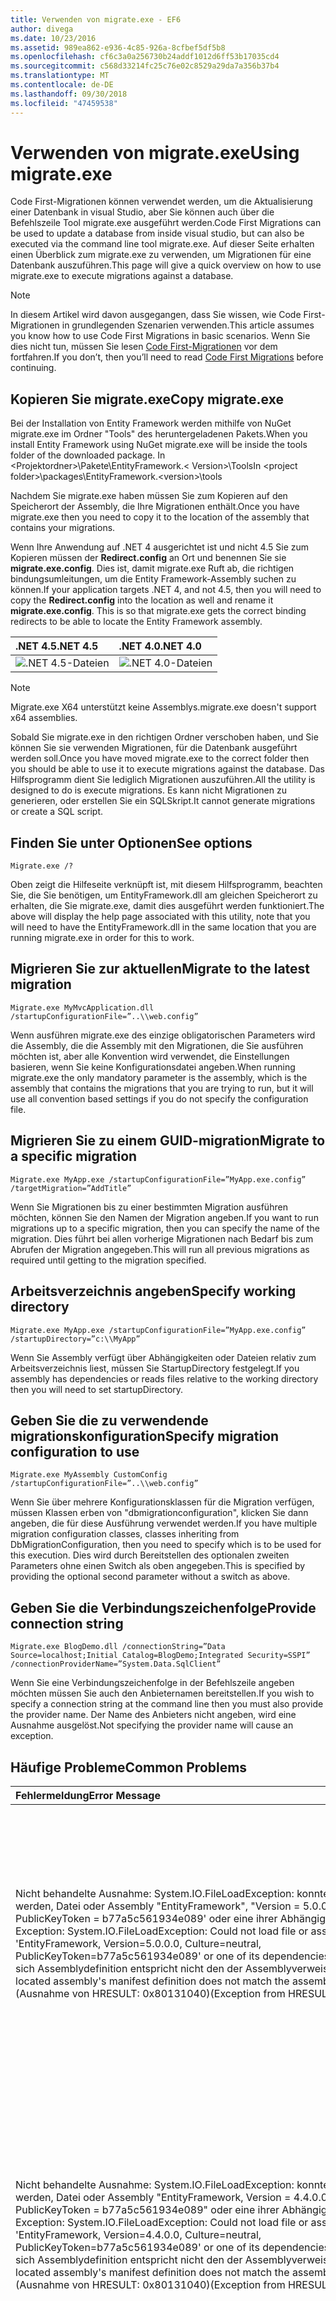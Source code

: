 ```yaml
---
title: Verwenden von migrate.exe - EF6
author: divega
ms.date: 10/23/2016
ms.assetid: 989ea862-e936-4c85-926a-8cfbef5df5b8
ms.openlocfilehash: cf6c3a0a256730b24addf1012d6ff53b17035cd4
ms.sourcegitcommit: c568d33214fc25c76e02c8529a29da7a356b37b4
ms.translationtype: MT
ms.contentlocale: de-DE
ms.lasthandoff: 09/30/2018
ms.locfileid: "47459538"
---
```

# <a name="using-migrateexe"></a><span data-ttu-id="a0174-102">Verwenden von migrate.exe</span><span class="sxs-lookup"><span data-stu-id="a0174-102">Using migrate.exe</span></span>
<span data-ttu-id="a0174-103">Code First-Migrationen können verwendet werden, um die Aktualisierung einer Datenbank in visual Studio, aber Sie können auch über die Befehlszeile Tool migrate.exe ausgeführt werden.</span><span class="sxs-lookup"><span data-stu-id="a0174-103">Code First Migrations can be used to update a database from inside visual studio, but can also be executed via the command line tool migrate.exe.</span></span> <span data-ttu-id="a0174-104">Auf dieser Seite erhalten einen Überblick zum migrate.exe zu verwenden, um Migrationen für eine Datenbank auszuführen.</span><span class="sxs-lookup"><span data-stu-id="a0174-104">This page will give a quick overview on how to use migrate.exe to execute migrations against a database.</span></span>

> [!NOTE]
> <span data-ttu-id="a0174-105">In diesem Artikel wird davon ausgegangen, dass Sie wissen, wie Code First-Migrationen in grundlegenden Szenarien verwenden.</span><span class="sxs-lookup"><span data-stu-id="a0174-105">This article assumes you know how to use Code First Migrations in basic scenarios.</span></span> <span data-ttu-id="a0174-106">Wenn Sie dies nicht tun, müssen Sie lesen [Code First-Migrationen](~/ef6/modeling/code-first/migrations/index.md) vor dem fortfahren.</span><span class="sxs-lookup"><span data-stu-id="a0174-106">If you don’t, then you’ll need to read [Code First Migrations](~/ef6/modeling/code-first/migrations/index.md) before continuing.</span></span>

## <a name="copy-migrateexe"></a><span data-ttu-id="a0174-107">Kopieren Sie migrate.exe</span><span class="sxs-lookup"><span data-stu-id="a0174-107">Copy migrate.exe</span></span>

<span data-ttu-id="a0174-108">Bei der Installation von Entity Framework werden mithilfe von NuGet migrate.exe im Ordner "Tools" des heruntergeladenen Pakets.</span><span class="sxs-lookup"><span data-stu-id="a0174-108">When you install Entity Framework using NuGet migrate.exe will be inside the tools folder of the downloaded package.</span></span> <span data-ttu-id="a0174-109">In &lt;Projektordner&gt;\\Pakete\\EntityFramework.&lt; Version&gt;\\Tools</span><span class="sxs-lookup"><span data-stu-id="a0174-109">In &lt;project folder&gt;\\packages\\EntityFramework.&lt;version&gt;\\tools</span></span>

<span data-ttu-id="a0174-110">Nachdem Sie migrate.exe haben müssen Sie zum Kopieren auf den Speicherort der Assembly, die Ihre Migrationen enthält.</span><span class="sxs-lookup"><span data-stu-id="a0174-110">Once you have migrate.exe then you need to copy it to the location of the assembly that contains your migrations.</span></span>

<span data-ttu-id="a0174-111">Wenn Ihre Anwendung auf .NET 4 ausgerichtet ist und nicht 4.5 Sie zum Kopieren müssen der **Redirect.config** an Ort und benennen Sie sie **migrate.exe.config**. Dies ist, damit migrate.exe Ruft ab, die richtigen bindungsumleitungen, um die Entity Framework-Assembly suchen zu können.</span><span class="sxs-lookup"><span data-stu-id="a0174-111">If your application targets .NET 4, and not 4.5, then you will need to copy the **Redirect.config** into the location as well and rename it **migrate.exe.config**. This is so that migrate.exe gets the correct binding redirects to be able to locate the Entity Framework assembly.</span></span>

| <span data-ttu-id="a0174-112">.NET 4.5</span><span class="sxs-lookup"><span data-stu-id="a0174-112">.NET 4.5</span></span>                                      | <span data-ttu-id="a0174-113">.NET 4.0</span><span class="sxs-lookup"><span data-stu-id="a0174-113">.NET 4.0</span></span>                                      |
|:----------------------------------------------|:----------------------------------------------|
| ![.NET 4.5-Dateien](~/ef6/media/net45files.png) | ![.NET 4.0-Dateien](~/ef6/media/net40files.png) |

> [!NOTE]
> <span data-ttu-id="a0174-116">Migrate.exe X64 unterstützt keine Assemblys.</span><span class="sxs-lookup"><span data-stu-id="a0174-116">migrate.exe doesn't support x64 assemblies.</span></span>

<span data-ttu-id="a0174-117">Sobald Sie migrate.exe in den richtigen Ordner verschoben haben, und Sie können Sie sie verwenden Migrationen, für die Datenbank ausgeführt werden soll.</span><span class="sxs-lookup"><span data-stu-id="a0174-117">Once you have moved migrate.exe to the correct folder then you should be able to use it to execute migrations against the database.</span></span> <span data-ttu-id="a0174-118">Das Hilfsprogramm dient Sie lediglich Migrationen auszuführen.</span><span class="sxs-lookup"><span data-stu-id="a0174-118">All the utility is designed to do is execute migrations.</span></span> <span data-ttu-id="a0174-119">Es kann nicht Migrationen zu generieren, oder erstellen Sie ein SQL­Skript.</span><span class="sxs-lookup"><span data-stu-id="a0174-119">It cannot generate migrations or create a SQL script.</span></span>

## <a name="see-options"></a><span data-ttu-id="a0174-120">Finden Sie unter Optionen</span><span class="sxs-lookup"><span data-stu-id="a0174-120">See options</span></span>

``` console
Migrate.exe /?
```

<span data-ttu-id="a0174-121">Oben zeigt die Hilfeseite verknüpft ist, mit diesem Hilfsprogramm, beachten Sie, die Sie benötigen, um EntityFramework.dll am gleichen Speicherort zu erhalten, die Sie migrate.exe, damit dies ausgeführt werden funktioniert.</span><span class="sxs-lookup"><span data-stu-id="a0174-121">The above will display the help page associated with this utility, note that you will need to have the EntityFramework.dll in the same location that you are running migrate.exe in order for this to work.</span></span>

## <a name="migrate-to-the-latest-migration"></a><span data-ttu-id="a0174-122">Migrieren Sie zur aktuellen</span><span class="sxs-lookup"><span data-stu-id="a0174-122">Migrate to the latest migration</span></span>

``` console
Migrate.exe MyMvcApplication.dll /startupConfigurationFile=”..\\web.config”
```

<span data-ttu-id="a0174-123">Wenn ausführen migrate.exe des einzige obligatorischen Parameters wird die Assembly, die die Assembly mit den Migrationen, die Sie ausführen möchten ist, aber alle Konvention wird verwendet, die Einstellungen basieren, wenn Sie keine Konfigurationsdatei angeben.</span><span class="sxs-lookup"><span data-stu-id="a0174-123">When running migrate.exe the only mandatory parameter is the assembly, which is the assembly that contains the migrations that you are trying to run, but it will use all convention based settings if you do not specify the configuration file.</span></span>

## <a name="migrate-to-a-specific-migration"></a><span data-ttu-id="a0174-124">Migrieren Sie zu einem GUID-migration</span><span class="sxs-lookup"><span data-stu-id="a0174-124">Migrate to a specific migration</span></span>

``` console
Migrate.exe MyApp.exe /startupConfigurationFile=”MyApp.exe.config” /targetMigration=”AddTitle”
```

<span data-ttu-id="a0174-125">Wenn Sie Migrationen bis zu einer bestimmten Migration ausführen möchten, können Sie den Namen der Migration angeben.</span><span class="sxs-lookup"><span data-stu-id="a0174-125">If you want to run migrations up to a specific migration, then you can specify the name of the migration.</span></span> <span data-ttu-id="a0174-126">Dies führt bei allen vorherige Migrationen nach Bedarf bis zum Abrufen der Migration angegeben.</span><span class="sxs-lookup"><span data-stu-id="a0174-126">This will run all previous migrations as required until getting to the migration specified.</span></span>

## <a name="specify-working-directory"></a><span data-ttu-id="a0174-127">Arbeitsverzeichnis angeben</span><span class="sxs-lookup"><span data-stu-id="a0174-127">Specify working directory</span></span>

``` console
Migrate.exe MyApp.exe /startupConfigurationFile=”MyApp.exe.config” /startupDirectory=”c:\\MyApp”
```

<span data-ttu-id="a0174-128">Wenn Sie Assembly verfügt über Abhängigkeiten oder Dateien relativ zum Arbeitsverzeichnis liest, müssen Sie StartupDirectory festgelegt.</span><span class="sxs-lookup"><span data-stu-id="a0174-128">If you assembly has dependencies or reads files relative to the working directory then you will need to set startupDirectory.</span></span>

## <a name="specify-migration-configuration-to-use"></a><span data-ttu-id="a0174-129">Geben Sie die zu verwendende migrationskonfiguration</span><span class="sxs-lookup"><span data-stu-id="a0174-129">Specify migration configuration to use</span></span>

``` console
Migrate.exe MyAssembly CustomConfig /startupConfigurationFile=”..\\web.config”
```

<span data-ttu-id="a0174-130">Wenn Sie über mehrere Konfigurationsklassen für die Migration verfügen, müssen Klassen erben von "dbmigrationconfiguration", klicken Sie dann angeben, die für diese Ausführung verwendet werden.</span><span class="sxs-lookup"><span data-stu-id="a0174-130">If you have multiple migration configuration classes, classes inheriting from DbMigrationConfiguration, then you need to specify which is to be used for this execution.</span></span> <span data-ttu-id="a0174-131">Dies wird durch Bereitstellen des optionalen zweiten Parameters ohne einen Switch als oben angegeben.</span><span class="sxs-lookup"><span data-stu-id="a0174-131">This is specified by providing the optional second parameter without a switch as above.</span></span>

## <a name="provide-connection-string"></a><span data-ttu-id="a0174-132">Geben Sie die Verbindungszeichenfolge</span><span class="sxs-lookup"><span data-stu-id="a0174-132">Provide connection string</span></span>

``` console
Migrate.exe BlogDemo.dll /connectionString=”Data Source=localhost;Initial Catalog=BlogDemo;Integrated Security=SSPI” /connectionProviderName=”System.Data.SqlClient”
```

<span data-ttu-id="a0174-133">Wenn Sie eine Verbindungszeichenfolge in der Befehlszeile angeben möchten müssen Sie auch den Anbieternamen bereitstellen.</span><span class="sxs-lookup"><span data-stu-id="a0174-133">If you wish to specify a connection string at the command line then you must also provide the provider name.</span></span> <span data-ttu-id="a0174-134">Der Name des Anbieters nicht angeben, wird eine Ausnahme ausgelöst.</span><span class="sxs-lookup"><span data-stu-id="a0174-134">Not specifying the provider name will cause an exception.</span></span>

## <a name="common-problems"></a><span data-ttu-id="a0174-135">Häufige Probleme</span><span class="sxs-lookup"><span data-stu-id="a0174-135">Common Problems</span></span>

| <span data-ttu-id="a0174-136">Fehlermeldung</span><span class="sxs-lookup"><span data-stu-id="a0174-136">Error Message</span></span>                                                                                                                                                                                                                                                                                                                      | <span data-ttu-id="a0174-137">Lösung</span><span class="sxs-lookup"><span data-stu-id="a0174-137">Solution</span></span>                                                                                                                                                                                                                                                                                             |
|:-----------------------------------------------------------------------------------------------------------------------------------------------------------------------------------------------------------------------------------------------------------------------------------------------------------------------------------|:-----------------------------------------------------------------------------------------------------------------------------------------------------------------------------------------------------------------------------------------------------------------------------------------------------|
| <span data-ttu-id="a0174-138">Nicht behandelte Ausnahme: System.IO.FileLoadException: konnte nicht geladen werden, Datei oder Assembly "EntityFramework", "Version = 5.0.0.0, Culture = Neutral, PublicKeyToken = b77a5c561934e089' oder eine ihrer Abhängigkeiten.</span><span class="sxs-lookup"><span data-stu-id="a0174-138">Unhandled Exception: System.IO.FileLoadException:  Could not load file or assembly 'EntityFramework, Version=5.0.0.0, Culture=neutral, PublicKeyToken=b77a5c561934e089' or one of its dependencies.</span></span> <span data-ttu-id="a0174-139">Das manifest der sich Assemblydefinition entspricht nicht den der Assemblyverweis verweist.</span><span class="sxs-lookup"><span data-stu-id="a0174-139">The located assembly's manifest definition does not match the assembly reference.</span></span> <span data-ttu-id="a0174-140">(Ausnahme von HRESULT: 0x80131040)</span><span class="sxs-lookup"><span data-stu-id="a0174-140">(Exception from HRESULT: 0x80131040)</span></span>         | <span data-ttu-id="a0174-141">Dies bedeutet normalerweise, dass Sie eine .NET 4-Anwendung ohne die Datei Redirect.config ausgeführt werden.</span><span class="sxs-lookup"><span data-stu-id="a0174-141">This typically means that you are running a .NET 4 application without the Redirect.config file.</span></span> <span data-ttu-id="a0174-142">Sie müssen die Redirect.config in am gleichen Speicherort wie migrate.exe kopieren aus, und benennen Sie sie in migrate.exe.config.</span><span class="sxs-lookup"><span data-stu-id="a0174-142">You need to copy the Redirect.config to the same location as migrate.exe and rename it to migrate.exe.config.</span></span>                                                                                       |
| <span data-ttu-id="a0174-143">Nicht behandelte Ausnahme: System.IO.FileLoadException: konnte nicht geladen werden, Datei oder Assembly "EntityFramework, Version = 4.4.0.0, Kultur = Neutral, PublicKeyToken = b77a5c561934e089" oder eine ihrer Abhängigkeiten.</span><span class="sxs-lookup"><span data-stu-id="a0174-143">Unhandled Exception: System.IO.FileLoadException: Could not load file or assembly 'EntityFramework, Version=4.4.0.0, Culture=neutral, PublicKeyToken=b77a5c561934e089' or one of its dependencies.</span></span> <span data-ttu-id="a0174-144">Das manifest der sich Assemblydefinition entspricht nicht den der Assemblyverweis verweist.</span><span class="sxs-lookup"><span data-stu-id="a0174-144">The located assembly's manifest definition does not match the assembly reference.</span></span> <span data-ttu-id="a0174-145">(Ausnahme von HRESULT: 0x80131040)</span><span class="sxs-lookup"><span data-stu-id="a0174-145">(Exception from HRESULT: 0x80131040)</span></span>          | <span data-ttu-id="a0174-146">Diese Ausnahme bedeutet, dass Sie .NET 4.5 ausgeführt werden, die Anwendung mit der Redirect.config an den migrate.exe-Speicherort kopiert.</span><span class="sxs-lookup"><span data-stu-id="a0174-146">This exception means that you are running a .NET 4.5 application with the Redirect.config copied to the migrate.exe location.</span></span> <span data-ttu-id="a0174-147">Wenn Ihre app auf .NET 4.5 ist, müssen Sie keine haben die Config-Datei mit die umleitungen in.</span><span class="sxs-lookup"><span data-stu-id="a0174-147">If your app is .NET 4.5 then you do not need to have the config file with the redirects inside.</span></span> <span data-ttu-id="a0174-148">Löschen Sie die migrate.exe.config-Datei.</span><span class="sxs-lookup"><span data-stu-id="a0174-148">Delete the migrate.exe.config file.</span></span>                                    |
| <span data-ttu-id="a0174-149">Fehler: Kann nicht zum Aktualisieren der Datenbank, um das aktuelle Modell übereinstimmen, da es ausstehende Änderungen gibt und die automatische Migration deaktiviert ist.</span><span class="sxs-lookup"><span data-stu-id="a0174-149">ERROR: Unable to update database to match the current model because there are pending changes and automatic migration is disabled.</span></span> <span data-ttu-id="a0174-150">Schreiben Sie die ausstehenden modelländerungen für eine Migration codebasierte oder aktivieren Sie die automatische Migration.</span><span class="sxs-lookup"><span data-stu-id="a0174-150">Either write the pending model changes to a code-based migration or enable automatic migration.</span></span> <span data-ttu-id="a0174-151">Legen Sie DbMigrationsConfiguration.AutomaticMigrationsEnabled auf True, um die automatische Migration aktivieren.</span><span class="sxs-lookup"><span data-stu-id="a0174-151">Set DbMigrationsConfiguration.AutomaticMigrationsEnabled to true to enable automatic migration.</span></span> | <span data-ttu-id="a0174-152">Dieser Fehler tritt bei der Migration wird ausgeführt, wenn Sie noch nicht erstellt haben, eine Migration zum bewältigen der Änderungen am Modell vorgenommen, und die Datenbank nicht das Modell entspricht.</span><span class="sxs-lookup"><span data-stu-id="a0174-152">This error occurs if running migrate when you haven’t created a migration to cope with changes made to the model, and the database does not match the model.</span></span> <span data-ttu-id="a0174-153">Hinzufügen einer Eigenschaft auf eine Modellklasse, die dann migrate.exe ausführen, ohne eine Migration aus, um die Datenbank zu aktualisieren, ist ein Beispiel hierfür.</span><span class="sxs-lookup"><span data-stu-id="a0174-153">Adding a property to a model class then running migrate.exe without creating a migration to upgrade the database is an example of this.</span></span> |
| <span data-ttu-id="a0174-154">Fehler: Typ wird für Member nicht aufgelöst "System.Data.Entity.Migrations.Design.ToolingFacade+UpdateRunner,EntityFramework, Version = 5.0.0.0, Culture = Neutral, PublicKeyToken = b77a5c561934e089'.</span><span class="sxs-lookup"><span data-stu-id="a0174-154">ERROR: Type is not resolved for member 'System.Data.Entity.Migrations.Design.ToolingFacade+UpdateRunner,EntityFramework, Version=5.0.0.0, Culture=neutral, PublicKeyToken=b77a5c561934e089'.</span></span>                                                                                                                                       | <span data-ttu-id="a0174-155">Dieser Fehler kann durch Angabe einer falschen Startverzeichnis verursacht werden.</span><span class="sxs-lookup"><span data-stu-id="a0174-155">This error can be caused by specifying an incorrect startup directory.</span></span> <span data-ttu-id="a0174-156">Dies muss der Speicherort der migrate.exe sein.</span><span class="sxs-lookup"><span data-stu-id="a0174-156">This must be the location of migrate.exe</span></span>                                                                                                                                                                                      |
| <span data-ttu-id="a0174-157">Nicht behandelte Ausnahme: System.NullReferenceException: der Objektverweis ist nicht auf eine Instanz eines Objekts festgelegt.</span><span class="sxs-lookup"><span data-stu-id="a0174-157">Unhandled Exception: System.NullReferenceException: Object reference not set to an instance of an object.</span></span> <br/>   <span data-ttu-id="a0174-158">am System.Data.Entity.Migrations.Console.Program.Main (String [] Args)</span><span class="sxs-lookup"><span data-stu-id="a0174-158">at System.Data.Entity.Migrations.Console.Program.Main(String[] args)</span></span>                                                                                                                                             | <span data-ttu-id="a0174-159">Dies kann verursacht werden, indem ein erforderlicher Parameter für ein Szenario, das Sie verwenden nicht angeben.</span><span class="sxs-lookup"><span data-stu-id="a0174-159">This can be caused by not specifying a required parameter for a scenario that you are using.</span></span> <span data-ttu-id="a0174-160">Z. B. Angeben einer Verbindungszeichenfolge ohne Angabe der Name des Anbieters ein.</span><span class="sxs-lookup"><span data-stu-id="a0174-160">For example specifying a connection string without specifying the provider name.</span></span>                                                                                                                        |
| <span data-ttu-id="a0174-161">Fehler: mehrere Typen von Migrationen-Konfiguration wurde in der Assembly 'ClassLibrary1' gefunden.</span><span class="sxs-lookup"><span data-stu-id="a0174-161">ERROR: More than one migrations configuration type was found in the assembly 'ClassLibrary1'.</span></span> <span data-ttu-id="a0174-162">Geben Sie den Namen eines verwenden.</span><span class="sxs-lookup"><span data-stu-id="a0174-162">Specify the name of the one to use.</span></span>                                                                                                                                                                                                  | <span data-ttu-id="a0174-163">Wie in der Fehlermeldung angegeben, ist es mehr als eine Konfigurationsklasse in der angegebenen Assembly an.</span><span class="sxs-lookup"><span data-stu-id="a0174-163">As the error states, there is more than one configuration class in the given assembly.</span></span> <span data-ttu-id="a0174-164">Sie müssen die /configurationType-Schalter verwenden, um anzugeben, welche verwenden.</span><span class="sxs-lookup"><span data-stu-id="a0174-164">You must use the /configurationType switch to specify which to use.</span></span>                                                                                                                                           |
| <span data-ttu-id="a0174-165">Fehler: Konnte nicht geladen werden, Datei oder Assembly '&lt;AssemblyName&gt;' oder eine ihrer Abhängigkeiten.</span><span class="sxs-lookup"><span data-stu-id="a0174-165">ERROR: Could not load file or assembly ‘&lt;assemblyName&gt;’ or one of its dependencies.</span></span> <span data-ttu-id="a0174-166">Die angegebene Assembly oder die Codebasis ist ungültig.</span><span class="sxs-lookup"><span data-stu-id="a0174-166">The given assembly name or codebase was invalid.</span></span> <span data-ttu-id="a0174-167">(Ausnahme von HRESULT: 0x80131047)</span><span class="sxs-lookup"><span data-stu-id="a0174-167">(Exception from HRESULT: 0x80131047)</span></span>                                                                                                                                                    | <span data-ttu-id="a0174-168">Dies kann verursacht werden, durch Angeben von Namen einer Assembly falsch oder ohne</span><span class="sxs-lookup"><span data-stu-id="a0174-168">This can be caused by specifying an assembly name incorrectly or not having</span></span>                                                                                                                                                                                                                          |
| <span data-ttu-id="a0174-169">Fehler: Konnte nicht geladen werden, Datei oder Assembly '&lt;AssemblyName&gt;' oder eine ihrer Abhängigkeiten.</span><span class="sxs-lookup"><span data-stu-id="a0174-169">ERROR: Could not load file or assembly ‘&lt;assemblyName&gt;' or one of its dependencies.</span></span> <span data-ttu-id="a0174-170">Es wurde versucht, ein Programm mit einem falschen Format zu laden.</span><span class="sxs-lookup"><span data-stu-id="a0174-170">An attempt was made to load a program with an incorrect format.</span></span>                                                                                                                                                                          | <span data-ttu-id="a0174-171">Dies geschieht, wenn Sie versuchen, x X64 migrate.exe ausgeführt Anwendung.</span><span class="sxs-lookup"><span data-stu-id="a0174-171">This happens if you are trying to run migrate.exe against an x64 application.</span></span> <span data-ttu-id="a0174-172">EF 5.0 und unten funktioniert nur auf X86.</span><span class="sxs-lookup"><span data-stu-id="a0174-172">EF 5.0 and below will only work on x86.</span></span>                                                                                                                                                                                |
